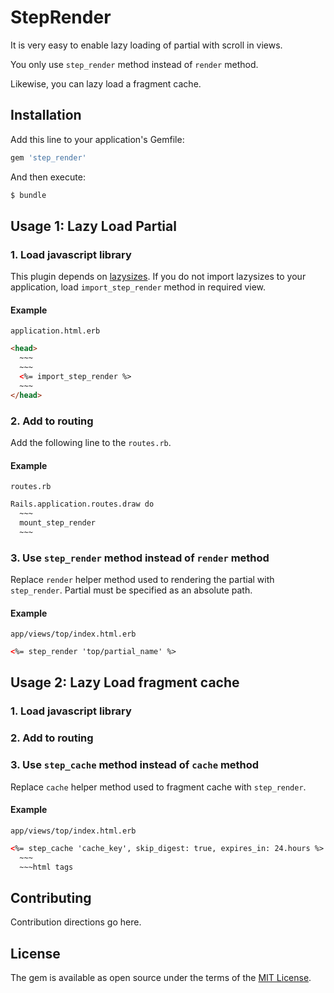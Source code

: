 # StepRender
It is very easy to enable lazy loading of partial with scroll in views.

You only use `step_render` method instead of `render` method.

Likewise, you can lazy load a fragment cache.

## Installation
Add this line to your application's Gemfile:

```ruby
gem 'step_render'
```

And then execute:
```bash
$ bundle
```

## Usage 1: Lazy Load Partial

### 1. Load javascript library

This plugin depends on [lazysizes](https://github.com/aFarkas/lazysizes).
If you do not import lazysizes to your application, load `import_step_render` method in required view.

#### Example

`application.html.erb`
```html
<head>
  ~~~
  ~~~
  <%= import_step_render %>
  ~~~
</head>
```

### 2. Add to routing

Add the following line to the `routes.rb`.

#### Example

`routes.rb`
```html
Rails.application.routes.draw do
  ~~~
  mount_step_render
  ~~~
```

### 3. Use `step_render` method instead of `render` method

Replace `render` helper method used to rendering the partial with `step_render`.
Partial must be specified as an absolute path.

#### Example

`app/views/top/index.html.erb`
```html
<%= step_render 'top/partial_name' %>
```

## Usage 2: Lazy Load fragment cache

### 1. Load javascript library

### 2. Add to routing

### 3. Use `step_cache` method instead of `cache` method

Replace `cache` helper method used to fragment cache with `step_render`.

#### Example

`app/views/top/index.html.erb`
```html
<%= step_cache 'cache_key', skip_digest: true, expires_in: 24.hours %>
  ~~~
  ~~~html tags
```

## Contributing
Contribution directions go here.

## License
The gem is available as open source under the terms of the [MIT License](http://opensource.org/licenses/MIT).
